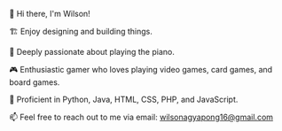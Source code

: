 👋 Hi there, I'm Wilson!

🏗️ Enjoy designing and building things.

🎹 Deeply passionate about playing the piano.

🎮 Enthusiastic gamer who loves playing video games, card games, and board games.

🌱 Proficient in Python, Java, HTML, CSS, PHP, and JavaScript.

📫 Feel free to reach out to me via email: wilsonagyapong16@gmail.com



<!---
WilsoAgya/WilsoAgya is a ✨ special ✨ repository because its `README.md` (this file) appears on your GitHub profile.
You can click the Preview link to take a look at your changes.
--->
